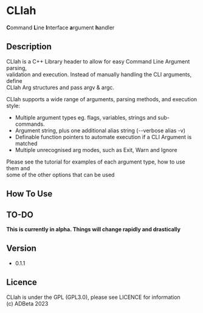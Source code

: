 # CLIah
**C**ommand **L**ine **I**nterface **a**rgument **h**andler  

## Description
CLIah is a C++ Library header to allow for easy Command Line Argument parsing,  
validation and execution. Instead of manually handling the CLI arguments, define  
CLIah Arg structures and pass argv & argc.  

CLIah supports a wide range of arguments, parsing methods, and execution style:  
* Multiple argument types eg. flags, variables, strings and sub-commands.  
* Argument string, plus one additional alias string (--verbose alias -v)  
* Definable function pointers to automate execution if a CLI Argument is matched  
* Multiple unrecognised arg modes, such as Exit, Warn and Ignore  

Please see the tutorial for examples of each argument type, how to use them and  
some of the other options that can be used

## How To Use

## TO-DO 
**This is currently in alpha. Things will change rapidly and drastically**

## Version
* 0.1.1

## Licence
CLIah is under the GPL (GPL3.0), please see LICENCE for information  
(c) ADBeta 2023
